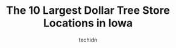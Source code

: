 ---
layout: ampstory
image: https://i0.wp.com/www.depkes.org/wp-content/uploads/2023/06/dollar-tree-0-in-iowa-1685968562.jpeg?resize=640,853
author: techidn
featured: false
description: Discover the impressive array of Dollar Tree options in Iowa, where you can find 10 of the largest Dollar Tree establishments in the area. From renowned classics to hidden gems, Iowa offers 
title: The 10 Largest Dollar Tree Store Locations in Iowa
cover:
   title: The 10 Largest Dollar Tree Store Locations in Iowa
   subtitle: Rickpate
   background: https://www.depkes.org/wp-content/uploads/2023/06/dollar-tree-0-in-iowa-1685968562.jpeg

pages: 
 - layout: thirds
   top: <h1>#1 Dollar Tree</h1>
   bottom: "<p>I am an evening assistant manager at this location.  I started employment in October 2022.  I absolutely love my job here.  My Store Manager Ms Melody & Merchandise Manag</p>"
   background: https://www.depkes.org/wp-content/uploads/2023/06/dollar-tree-1-in-iowa-1685968562.jpeg
   backgroundblur: true
 - layout: thirds
   top: <h1>#2 Dollar Tree</h1>
   bottom: "<p>207 S Duff Ave, Ames, IA 50010, United States</p>"
   background: https://www.depkes.org/wp-content/uploads/2023/06/dollar-tree-2-in-iowa-1685968563.jpeg
   cta:
      link: https://www.depkes.org/blog/the-10-largest-dollar-tree-store-locations-in-iowa/
      text: The 10 Largest Dollar Tree Store Locations in Iowa
 - layout: thirds
   top: <h1>#3 Dollar Tree</h1>
   bottom: "<p>3606 Metro Dr Ste 100, Council Bluffs, IA 51503, United States</p>"
   background: https://www.depkes.org/wp-content/uploads/2023/06/dollar-tree-3-in-iowa-1685968563.jpeg
   cta:
      link: https://www.depkes.org/blog/the-10-largest-dollar-tree-store-locations-in-iowa/
      text: The 10 Largest Dollar Tree Store Locations in Iowa
 - layout: thirds
   top: <h1>#4 Dollar Tree</h1>
   bottom: "<p>2604 2nd Ave #1, Muscatine, IA 52761, United States</p>"
   background: https://images.unsplash.com/photo-1608411404720-c8f0417bcdba?ixlib=rb-4.0.3&ixid=MnwxMjA3fDB8MHxwaG90by1wYWdlfHx8fGVufDB8fHx8&auto=format&fit=crop&w=640&h=853&q=80
   cta:
      link: https://www.depkes.org/blog/the-10-largest-dollar-tree-store-locations-in-iowa/
      text: The 10 Largest Dollar Tree Store Locations in Iowa
 - layout: thirds
   top: <h1>#5 Dollar Tree</h1>
   bottom: "<p>2833 Douglas Ave, Des Moines, IA 50310, United States</p>"
   background: https://images.unsplash.com/photo-1620421680010-0766ff230392?ixlib=rb-4.0.3&ixid=MnwxMjA3fDB8MHxwaG90by1wYWdlfHx8fGVufDB8fHx8&auto=format&fit=crop&w=640&h=853&q=80
   cta:
      link: https://www.depkes.org/blog/the-10-largest-dollar-tree-store-locations-in-iowa/
      text: The 10 Largest Dollar Tree Store Locations in Iowa
 - layout: thirds
   top: <h1>#6 Dollar Tree</h1>
   bottom: "<p>2306 S Center St, Marshalltown, IA 50158, United States</p>"
   background: https://images.unsplash.com/photo-1533735380053-eb8d0759b24a?ixlib=rb-4.0.3&ixid=MnwxMjA3fDB8MHxwaG90by1wYWdlfHx8fGVufDB8fHx8&auto=format&fit=crop&w=640&h=853&q=80
   cta:
      link: https://www.depkes.org/blog/the-10-largest-dollar-tree-store-locations-in-iowa/
      text: The 10 Largest Dollar Tree Store Locations in Iowa
 - layout: thirds
   top: <h1>#7 Dollar Tree</h1>
   bottom: "<p>1646 1/2 Sycamore St, Iowa City, IA 52240, United States</p>"
   background: https://images.unsplash.com/photo-1557672172-298e090bd0f1?ixlib=rb-4.0.3&ixid=MnwxMjA3fDB8MHxwaG90by1wYWdlfHx8fGVufDB8fHx8&auto=format&fit=crop&w=640&h=853&q=80
   cta:
      link: https://www.depkes.org/blog/the-10-largest-dollar-tree-store-locations-in-iowa/
      text: The 10 Largest Dollar Tree Store Locations in Iowa
 - layout: thirds
   middle: Continue reading...
   background: https://images.unsplash.com/photo-1567095761054-7a02e69e5c43?ixlib=rb-4.0.3&ixid=MnwxMjA3fDB8MHxwaG90by1wYWdlfHx8fGVufDB8fHx8&auto=format&fit=crop&w=640&h=853&q=80
   cta:
      link: https://www.depkes.org/blog/the-10-largest-dollar-tree-store-locations-in-iowa/
      text: The 10 Largest Dollar Tree Store Locations in Iowa
      
---